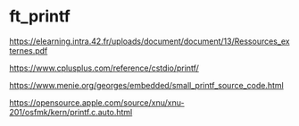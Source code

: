 # ft_printf
https://elearning.intra.42.fr/uploads/document/document/13/Ressources_externes.pdf

https://www.cplusplus.com/reference/cstdio/printf/

https://www.menie.org/georges/embedded/small_printf_source_code.html

https://opensource.apple.com/source/xnu/xnu-201/osfmk/kern/printf.c.auto.html




